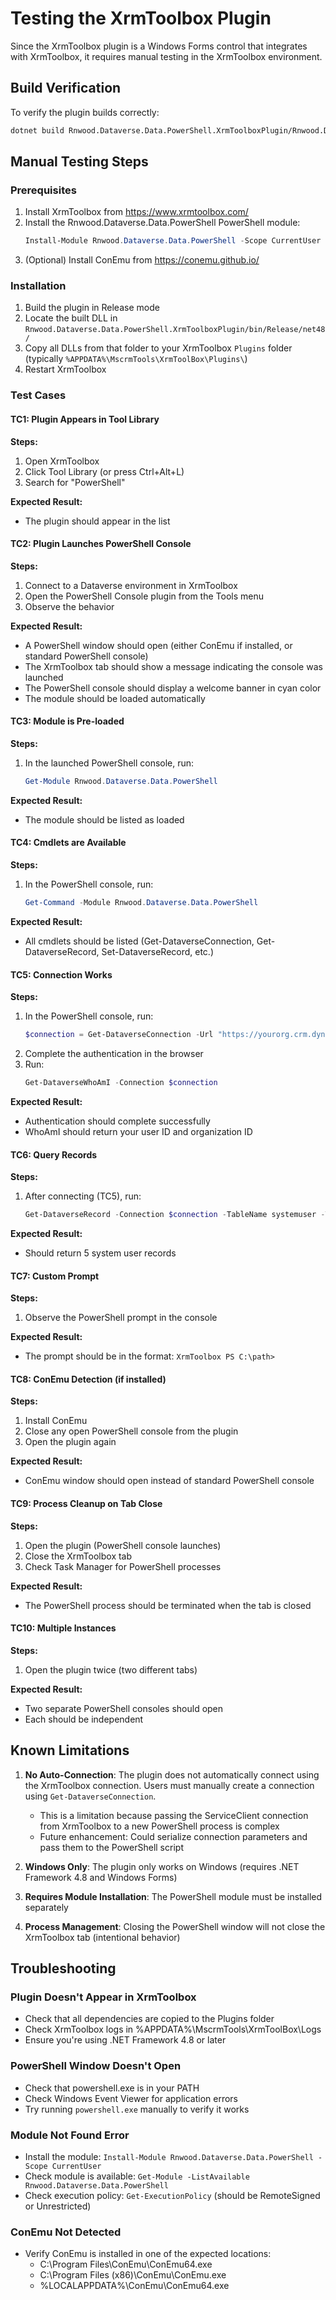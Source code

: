 # Testing the XrmToolbox Plugin

Since the XrmToolbox plugin is a Windows Forms control that integrates with XrmToolbox, it requires manual testing in the XrmToolbox environment.

## Build Verification

To verify the plugin builds correctly:

```bash
dotnet build Rnwood.Dataverse.Data.PowerShell.XrmToolboxPlugin/Rnwood.Dataverse.Data.PowerShell.XrmToolboxPlugin.csproj -c Release
```

## Manual Testing Steps

### Prerequisites
1. Install XrmToolbox from https://www.xrmtoolbox.com/
2. Install the Rnwood.Dataverse.Data.PowerShell PowerShell module:
   ```powershell
   Install-Module Rnwood.Dataverse.Data.PowerShell -Scope CurrentUser
   ```
3. (Optional) Install ConEmu from https://conemu.github.io/

### Installation

1. Build the plugin in Release mode
2. Locate the built DLL in `Rnwood.Dataverse.Data.PowerShell.XrmToolboxPlugin/bin/Release/net48/`
3. Copy all DLLs from that folder to your XrmToolbox `Plugins` folder (typically `%APPDATA%\MscrmTools\XrmToolBox\Plugins\`)
4. Restart XrmToolbox

### Test Cases

#### TC1: Plugin Appears in Tool Library
**Steps:**
1. Open XrmToolbox
2. Click Tool Library (or press Ctrl+Alt+L)
3. Search for "PowerShell"

**Expected Result:**
- The plugin should appear in the list

#### TC2: Plugin Launches PowerShell Console
**Steps:**
1. Connect to a Dataverse environment in XrmToolbox
2. Open the PowerShell Console plugin from the Tools menu
3. Observe the behavior

**Expected Result:**
- A PowerShell window should open (either ConEmu if installed, or standard PowerShell console)
- The XrmToolbox tab should show a message indicating the console was launched
- The PowerShell console should display a welcome banner in cyan color
- The module should be loaded automatically

#### TC3: Module is Pre-loaded
**Steps:**
1. In the launched PowerShell console, run:
   ```powershell
   Get-Module Rnwood.Dataverse.Data.PowerShell
   ```

**Expected Result:**
- The module should be listed as loaded

#### TC4: Cmdlets are Available
**Steps:**
1. In the PowerShell console, run:
   ```powershell
   Get-Command -Module Rnwood.Dataverse.Data.PowerShell
   ```

**Expected Result:**
- All cmdlets should be listed (Get-DataverseConnection, Get-DataverseRecord, Set-DataverseRecord, etc.)

#### TC5: Connection Works
**Steps:**
1. In the PowerShell console, run:
   ```powershell
   $connection = Get-DataverseConnection -Url "https://yourorg.crm.dynamics.com" -Interactive
   ```
2. Complete the authentication in the browser
3. Run:
   ```powershell
   Get-DataverseWhoAmI -Connection $connection
   ```

**Expected Result:**
- Authentication should complete successfully
- WhoAmI should return your user ID and organization ID

#### TC6: Query Records
**Steps:**
1. After connecting (TC5), run:
   ```powershell
   Get-DataverseRecord -Connection $connection -TableName systemuser -Top 5
   ```

**Expected Result:**
- Should return 5 system user records

#### TC7: Custom Prompt
**Steps:**
1. Observe the PowerShell prompt in the console

**Expected Result:**
- The prompt should be in the format: `XrmToolbox PS C:\path>`

#### TC8: ConEmu Detection (if installed)
**Steps:**
1. Install ConEmu
2. Close any open PowerShell console from the plugin
3. Open the plugin again

**Expected Result:**
- ConEmu window should open instead of standard PowerShell console

#### TC9: Process Cleanup on Tab Close
**Steps:**
1. Open the plugin (PowerShell console launches)
2. Close the XrmToolbox tab
3. Check Task Manager for PowerShell processes

**Expected Result:**
- The PowerShell process should be terminated when the tab is closed

#### TC10: Multiple Instances
**Steps:**
1. Open the plugin twice (two different tabs)

**Expected Result:**
- Two separate PowerShell consoles should open
- Each should be independent

## Known Limitations

1. **No Auto-Connection**: The plugin does not automatically connect using the XrmToolbox connection. Users must manually create a connection using `Get-DataverseConnection`.
   - This is a limitation because passing the ServiceClient connection from XrmToolbox to a new PowerShell process is complex
   - Future enhancement: Could serialize connection parameters and pass them to the PowerShell script

2. **Windows Only**: The plugin only works on Windows (requires .NET Framework 4.8 and Windows Forms)

3. **Requires Module Installation**: The PowerShell module must be installed separately

4. **Process Management**: Closing the PowerShell window will not close the XrmToolbox tab (intentional behavior)

## Troubleshooting

### Plugin Doesn't Appear in XrmToolbox
- Check that all dependencies are copied to the Plugins folder
- Check XrmToolbox logs in %APPDATA%\MscrmTools\XrmToolBox\Logs
- Ensure you're using .NET Framework 4.8 or later

### PowerShell Window Doesn't Open
- Check that powershell.exe is in your PATH
- Check Windows Event Viewer for application errors
- Try running `powershell.exe` manually to verify it works

### Module Not Found Error
- Install the module: `Install-Module Rnwood.Dataverse.Data.PowerShell -Scope CurrentUser`
- Check module is available: `Get-Module -ListAvailable Rnwood.Dataverse.Data.PowerShell`
- Check execution policy: `Get-ExecutionPolicy` (should be RemoteSigned or Unrestricted)

### ConEmu Not Detected
- Verify ConEmu is installed in one of the expected locations:
  - C:\Program Files\ConEmu\ConEmu64.exe
  - C:\Program Files (x86)\ConEmu\ConEmu.exe
  - %LOCALAPPDATA%\ConEmu\ConEmu64.exe

